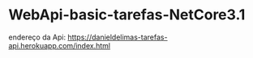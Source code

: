 # WebApi-basic-tarefas-NetCore3.1


endereço da Api: https://danieldelimas-tarefas-api.herokuapp.com/index.html
